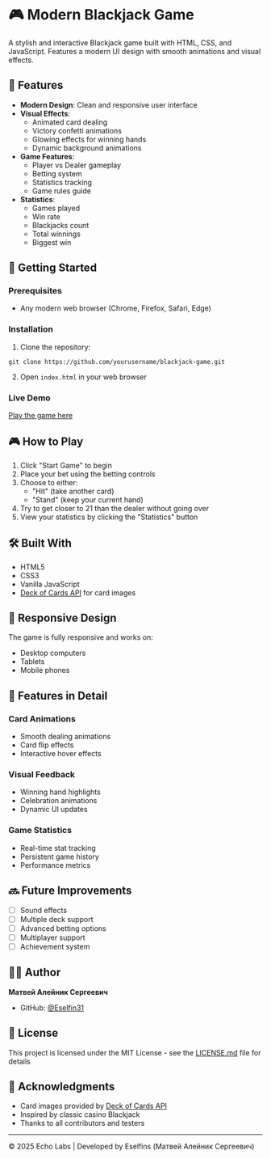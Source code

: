 # 🎮 Modern Blackjack Game

A stylish and interactive Blackjack game built with HTML, CSS, and JavaScript. Features a modern UI design with smooth animations and visual effects.

## 🎯 Features

- **Modern Design**: Clean and responsive user interface
- **Visual Effects**:
  - Animated card dealing
  - Victory confetti animations
  - Glowing effects for winning hands
  - Dynamic background animations
- **Game Features**:
  - Player vs Dealer gameplay
  - Betting system
  - Statistics tracking
  - Game rules guide
- **Statistics**:
  - Games played
  - Win rate
  - Blackjacks count
  - Total winnings
  - Biggest win

## 🚀 Getting Started

### Prerequisites
- Any modern web browser (Chrome, Firefox, Safari, Edge)

### Installation
1. Clone the repository:
```
git clone https://github.com/yourusername/blackjack-game.git
```

2. Open `index.html` in your web browser

### Live Demo
[Play the game here](your-live-demo-link)

## 🎮 How to Play

1. Click "Start Game" to begin
2. Place your bet using the betting controls
3. Choose to either:
   - "Hit" (take another card)
   - "Stand" (keep your current hand)
4. Try to get closer to 21 than the dealer without going over
5. View your statistics by clicking the "Statistics" button

## 🛠️ Built With

- HTML5
- CSS3
- Vanilla JavaScript
- [Deck of Cards API](https://deckofcardsapi.com/) for card images

## 📱 Responsive Design

The game is fully responsive and works on:
- Desktop computers
- Tablets
- Mobile phones

## 🎨 Features in Detail

### Card Animations
- Smooth dealing animations
- Card flip effects
- Interactive hover effects

### Visual Feedback
- Winning hand highlights
- Celebration animations
- Dynamic UI updates

### Game Statistics
- Real-time stat tracking
- Persistent game history
- Performance metrics

## 🔜 Future Improvements

- [ ] Sound effects
- [ ] Multiple deck support
- [ ] Advanced betting options
- [ ] Multiplayer support
- [ ] Achievement system

## 👨‍💻 Author

**Матвей Алейник Сергеевич**
- GitHub: [@Eselfin31](https://github.com/Eselfin31)

## 📄 License

This project is licensed under the MIT License - see the [LICENSE.md](LICENSE.md) file for details

## 🙏 Acknowledgments

- Card images provided by [Deck of Cards API](https://deckofcardsapi.com/)
- Inspired by classic casino Blackjack
- Thanks to all contributors and testers

---

© 2025 Echo Labs | Developed by Eselfins (Матвей Алейник Сергеевич)
